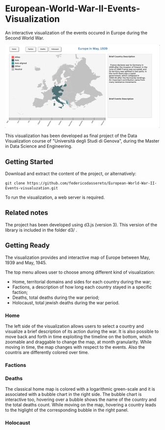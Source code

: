 # European-World-War-II-Events-Visualization

An interactive visualization of the events occured in Europe during the Second World War.

![Alt text](home.png?raw=true "Home visualization")

This visualization has been developed as final project of the Data Visualization course of "Università degli Studi di Genova", during the Master in Data Science and Engineering.


## Getting Started

Download and extract the content of the project, or alternatively:

```
git clone https://github.com/federicodassereto/European-World-War-II-Events-visualuzation.git
```

To run the visualization, a web server is required.

## Related notes

The project has been developed using d3.js (version 3). This version of the library is included in the folder d3/ .


## Getting Ready

The visualization provides and interactive map of Europe between May, 1939 and May, 1945.

The top menu allows user to choose among different kind of visualization:
  * Home, territorial domains and sides for each country during the war;
  * Factions, a description of how long each country stayed in a specific faction;
  * Deaths, total deaths during the war period;
  * Holocaust, total jewish deaths during the war period.


### Home
The left side of the visualization allows users to select a country and visualize a brief description of its action during the war. It is also possible to move back and forth in time exploiting the timeline on the bottom, which zoomable and draggable to change the map, at month granularity. While moving in time, the map changes with respect to the events. Also the countris are differently colored over time.

### Factions

### Deaths
The classical home map is colored with a logarithmic green-scale and it is associated with a bubble chart in the right side. The bubble chart is interactive too, hovering over a bubble shows the name of the country and the total deaths count. While moving on the map, hovering a country leads to the higlight of the corresponding bubble in the right panel.

### Holocaust

